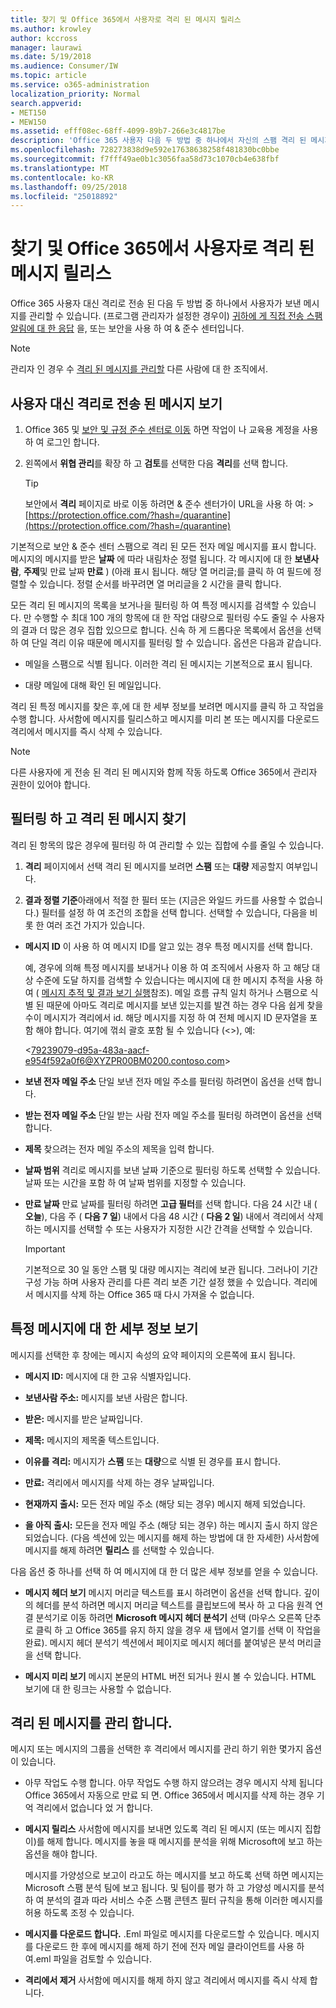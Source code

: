 ```yaml
---
title: 찾기 및 Office 365에서 사용자로 격리 된 메시지 릴리스
ms.author: krowley
author: kccross
manager: laurawi
ms.date: 5/19/2018
ms.audience: Consumer/IW
ms.topic: article
ms.service: o365-administration
localization_priority: Normal
search.appverid:
- MET150
- MEW150
ms.assetid: efff08ec-68ff-4099-89b7-266e3c4817be
description: 'Office 365 사용자 다음 두 방법 중 하나에서 자신의 스팸 격리 된 메시지를 관리할 수 있습니다: 사용자가 보낸 직접 알림을 스팸에 대 한 응답으로 (하는 경우 관리자가이 기능을 설정한), 또는 보안에서 스팸 격리 기능을 사용 하 여 &amp; 규정 준수 가운데'
ms.openlocfilehash: 728273838d9e592e17638638258f481830bc0bbe
ms.sourcegitcommit: f7fff49ae0b1c3056faa58d73c1070cb4e638fbf
ms.translationtype: MT
ms.contentlocale: ko-KR
ms.lasthandoff: 09/25/2018
ms.locfileid: "25018892"
---
```

# <a name="find-and-release-quarantined-messages-as-a-user-in-office-365"></a>찾기 및 Office 365에서 사용자로 격리 된 메시지 릴리스

Office 365 사용자 대신 격리로 전송 된 다음 두 방법 중 하나에서 사용자가 보낸 메시지를 관리할 수 있습니다. (프로그램 관리자가 설정한 경우이) [귀하에 게 직접 전송 스팸 알림에 대 한 응답](use-spam-notifications-to-release-and-report-quarantined-messages.md) 을, 또는 보안을 사용 하 여 &amp; 준수 센터입니다. 
  
> [!NOTE]
> 관리자 인 경우 수 [격리 된 메시지를 관리할](manage-quarantined-messages-and-files.md) 다른 사람에 대 한 조직에서. 
  
## <a name="view-messages-that-were-sent-to-quarantine-instead-of-to-you"></a>사용자 대신 격리로 전송 된 메시지 보기

1. Office 365 및 [보안 및 규정 준수 센터로 이동](go-to-the-securitycompliance-center.md) 하면 작업이 나 교육용 계정을 사용 하 여 로그인 합니다. 
    
2. 왼쪽에서 **위협 관리**를 확장 하 고 **검토**를 선택한 다음 **격리**를 선택 합니다.
    
    > [!TIP]
    > 보안에서 **격리** 페이지로 바로 이동 하려면 &amp; 준수 센터가이 URL을 사용 하 여: >[https://protection.office.com/?hash=/quarantine](https://protection.office.com/?hash=/quarantine)
  
기본적으로 보안 &amp; 준수 센터 스팸으로 격리 된 모든 전자 메일 메시지를 표시 합니다. 메시지의 메시지를 받은 **날짜** 에 따라 내림차순 정렬 됩니다. 각 메시지에 대 한 **보낸사람**, **주제**및 만료 날짜 **만료** ) (아래 표시 됩니다. 해당 열 머리글;를 클릭 하 여 필드에 정렬할 수 있습니다. 정렬 순서를 바꾸려면 열 머리글을 2 시간을 클릭 합니다. 
  
모든 격리 된 메시지의 목록을 보거나을 필터링 하 여 특정 메시지를 검색할 수 있습니다. 만 수행할 수 최대 100 개의 항목에 대 한 작업 대량으로 필터링 수도 줄일 수 사용자의 결과 더 많은 경우 집합 있으므로 합니다. 신속 하 게 드롭다운 목록에서 옵션을 선택 하 여 단일 격리 이유 때문에 메시지를 필터링 할 수 있습니다. 옵션은 다음과 같습니다.
  
- 메일을 스팸으로 식별 됩니다. 이러한 격리 된 메시지는 기본적으로 표시 됩니다.
    
- 대량 메일에 대해 확인 된 메일입니다.
    
격리 된 특정 메시지를 찾은 후,에 대 한 세부 정보를 보려면 메시지를 클릭 하 고 작업을 수행 합니다. 사서함에 메시지를 릴리스하고 메시지를 미리 본 또는 메시지를 다운로드 격리에서 메시지를 즉시 삭제 수 있습니다.
  
> [!NOTE]
> 다른 사용자에 게 전송 된 격리 된 메시지와 함께 작동 하도록 Office 365에서 관리자 권한이 있어야 합니다. 
  
## <a name="to-filter-and-find-quarantined-messages"></a>필터링 하 고 격리 된 메시지 찾기

격리 된 항목의 많은 경우에 필터링 하 여 관리할 수 있는 집합에 수를 줄일 수 있습니다.
  
1. **격리** 페이지에서 선택 격리 된 메시지를 보려면 **스팸** 또는 **대량** 제공할지 여부입니다. 
    
2. **결과 정렬 기준**아래에서 적절 한 필터 또는 (지금은 와일드 카드를 사용할 수 없습니다.) 필터를 설정 하 여 조건의 조합을 선택 합니다. 선택할 수 있습니다, 다음을 비롯 한 여러 조건 가지가 있습니다.
    
  - **메시지 ID** 이 사용 하 여 메시지 ID를 알고 있는 경우 특정 메시지를 선택 합니다. 
    
    예, 경우에 의해 특정 메시지를 보내거나 이용 하 여 조직에서 사용자 하 고 해당 대상 수준에 도달 하지를 검색할 수 있습니다는 메시지에 대 한 메시지 추적을 사용 하 여 ( [메시지 추적 및 결과 보기 실행](https://go.microsoft.com/fwlink/?LinkId=799737)참조). 메일 흐름 규칙 일치 하거나 스팸으로 식별 된 때문에 아마도 격리로 메시지를 보낸 있는지를 발견 하는 경우 다음 쉽게 찾을 수이 메시지가 격리에서 id. 해당 메시지를 지정 하 여 전체 메시지 ID 문자열을 포함 해야 합니다. 여기에 꺾쇠 괄호 포함 될 수 있습니다 (\<\>), 예:
    
    \<79239079-d95a-483a-aacf-e954f592a0f6@XYZPR00BM0200.contoso.com\>
    
  - **보낸 전자 메일 주소** 단일 보낸 전자 메일 주소를 필터링 하려면이 옵션을 선택 합니다. 
    
  - **받는 전자 메일 주소** 단일 받는 사람 전자 메일 주소를 필터링 하려면이 옵션을 선택 합니다. 
    
  - **제목** 찾으려는 전자 메일 주소의 제목을 입력 합니다. 
    
  - **날짜 범위** 격리로 메시지를 보낸 날짜 기준으로 필터링 하도록 선택할 수 있습니다. 날짜 또는 시간을 포함 하 여 날짜 범위를 지정할 수 있습니다. 
    
  - **만료 날짜** 만료 날짜를 필터링 하려면 **고급 필터**를 선택 합니다. 다음 24 시간 내 ( **오늘**), 다음 주 ( **다음 7 일**) 내에서 다음 48 시간 ( **다음 2 일**) 내에서 격리에서 삭제 하는 메시지를 선택할 수 또는 사용자가 지정한 시간 간격을 선택할 수 있습니다.
    
    > [!IMPORTANT]
    > 기본적으로 30 일 동안 스팸 및 대량 메시지는 격리에 보관 됩니다. 그러나이 기간 구성 가능 하며 사용자 관리를 다른 격리 보존 기간 설정 했을 수 있습니다. 격리에서 메시지를 삭제 하는 Office 365 때 다시 가져올 수 없습니다. 
  
## <a name="view-details-for-a-specific-message"></a>특정 메시지에 대 한 세부 정보 보기

메시지를 선택한 후 창에는 메시지 속성의 요약 페이지의 오른쪽에 표시 됩니다.
  
- **메시지 ID:** 메시지에 대 한 고유 식별자입니다. 
    
- **보낸사람 주소:** 메시지를 보낸 사람은 합니다. 
    
- **받은:** 메시지를 받은 날짜입니다. 
    
- **제목:** 메시지의 제목줄 텍스트입니다. 
    
- **이유를 격리:** 메시지가 **스팸** 또는 **대량**으로 식별 된 경우를 표시 합니다.
    
- **만료:** 격리에서 메시지를 삭제 하는 경우 날짜입니다. 
    
- **현재까지 출시:** 모든 전자 메일 주소 (해당 되는 경우) 메시지 해제 되었습니다. 
    
- **을 아직 출시:** 모든을 전자 메일 주소 (해당 되는 경우) 하는 메시지 출시 하지 않은 되었습니다. (다음 섹션에 있는 메시지를 해제 하는 방법에 대 한 자세한) 사서함에 메시지를 해제 하려면 **릴리스** 를 선택할 수 있습니다. 
    
다음 옵션 중 하나를 선택 하 여 메시지에 대 한 더 많은 세부 정보를 얻을 수 있습니다.
  
- **메시지 헤더 보기** 메시지 머리글 텍스트를 표시 하려면이 옵션을 선택 합니다. 깊이의 헤더를 분석 하려면 메시지 머리글 텍스트를 클립보드에 복사 하 고 다음 원격 연결 분석기로 이동 하려면 **Microsoft 메시지 헤더 분석기** 선택 (마우스 오른쪽 단추로 클릭 하 고 Office 365를 유지 하지 않을 경우 새 탭에서 열기를 선택 이 작업을 완료). 메시지 헤더 분석기 섹션에서 페이지로 메시지 헤더를 붙여넣은 분석 머리글을 선택 합니다. 
    
- **메시지 미리 보기** 메시지 본문의 HTML 버전 되거나 원시 볼 수 있습니다. HTML 보기에 대 한 링크는 사용할 수 없습니다. 
    
## <a name="manage-your-quarantined-messages"></a>격리 된 메시지를 관리 합니다.

메시지 또는 메시지의 그룹을 선택한 후 격리에서 메시지를 관리 하기 위한 몇가지 옵션이 있습니다.
  
- 아무 작업도 수행 합니다. 아무 작업도 수행 하지 않으려는 경우 메시지 삭제 됩니다 Office 365에서 자동으로 만료 되 면. Office 365에서 메시지를 삭제 하는 경우 기억 격리에서 없습니다 었 거 합니다.
    
- **메시지 릴리스** 사서함에 메시지를 보내면 있도록 격리 된 메시지 (또는 메시지 집합이)를 해제 합니다. 메시지를 놓을 때 메시지를 분석을 위해 Microsoft에 보고 하는 옵션을 해야 합니다. 
    
    메시지를 가양성으로 보고이 라고도 하는 메시지를 보고 하도록 선택 하면 메시지는 Microsoft 스팸 분석 팀에 보고 됩니다. 및 팀이를 평가 하 고 가양성 메시지를 분석 하 여 분석의 결과 따라 서비스 수준 스팸 콘텐츠 필터 규칙을 통해 이러한 메시지를 허용 하도록 조정 수 있습니다.
    
- **메시지를 다운로드 합니다.** .Eml 파일로 메시지를 다운로드할 수 있습니다. 메시지를 다운로드 한 후에 메시지를 해제 하기 전에 전자 메일 클라이언트를 사용 하 여.eml 파일을 검토할 수 있습니다. 
    
- **격리에서 제거** 사서함에 메시지를 해제 하지 않고 격리에서 메시지를 즉시 삭제 합니다. 
    

